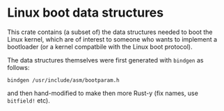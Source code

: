 # Linux boot data structures

This crate contains (a subset of) the data structures needed to boot the Linux
kernel, which are of interest to someone who wants to implement a bootloader (or
a kernel compatbile with the Linux boot protocol).

The data structures themselves were first generated with `bindgen` as follows:

```shell
bindgen /usr/include/asm/bootparam.h
```

and then hand-modified to make then more Rust-y (fix names, use `bitfield!`
etc).
